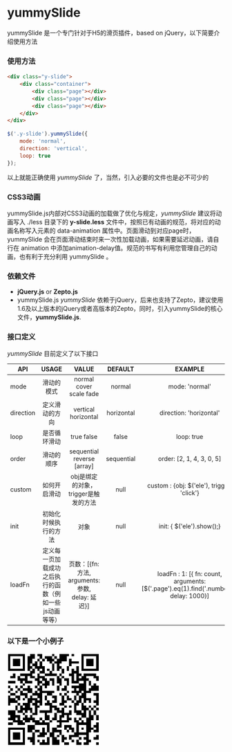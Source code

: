 # yummySlide
yummySlide 是一个专门针对于H5的滑页插件，based on jQuery，以下简要介绍使用方法

### 使用方法

``` html
<div class="y-slide">
	<div class="container">
		<div class="page"></div>
		<div class="page"></div>
		<div class="page"></div>
	</div>
</div>
```
``` javascript
$('.y-slide').yummySlide({
	mode: 'normal',
	direction: 'vertical',
	loop: true
});
```

以上就能正确使用 *yummySlide* 了，当然，引入必要的文件也是必不可少的

### CSS3动画

yummySlide.js内部对CSS3动画的加载做了优化与规定，*yummySlide* 建议将动画写入 ./less 目录下的 **y-slide.less** 文件中，按照已有动画的规范，将对应的动画名称写入元素的 data-animation 属性中。页面滑动到对应page时，yummySlide 会在页面滑动结束时来一次性加载动画，如果需要延迟动画，请自行在 animation 中添加animation-delay值。规范的书写有利用您管理自己的动画，也有利于充分利用 yummySlide 。

### 依赖文件

- **jQuery.js** or **Zepto.js**
- yummySlide.js
*yummySlide* 依赖于jQuery，后来也支持了Zepto，建议使用1.6及以上版本的jQuery或者高版本的Zepto，同时，引入yummySlide的核心文件，**yummySlide.js**.


### 接口定义

*yummySlide* 目前定义了以下接口

| API           | USAGE                                | VALUE                           | DEFAULT     | EXAMPLE                 |
| ------------- |:------------------------------------:| :------------------------------:|:-----------:|:-----------------------:|
| mode          | 滑动的模式                            | normal cover scale fade         | normal      | mode: 'normal'          |
| direction     | 定义滑动的方向                         | vertical horizontal            | horizontal  | direction: 'horizontal'  |
| loop          | 是否循环滑动                          | true false                      | false       | loop: true               |
| order         | 滑动的顺序                            | sequential reverse [array]      | sequential  | order: [2, 1, 4, 3, 0, 5] |
| custom        | 如何开启滑动                          | obj是绑定的对象，trigger是触发的方法| null        | custom : {obj: $('ele'), trigger: 'click'}|
| init          | 初始化时候执行的方法                   | 对象                             | null        | init: { $('ele').show();} |
| loadFn        | 定义每一页加载成功之后执行的函数（例如一些js动画等等）| 页数：[{fn: 方法, arguments: 参数, delay: 延迟}] | null           | loadFn : 1: [{ fn: count, arguments: [$('.page').eq(1).find('.number')], delay: 1000}] |

### 以下是一个小例子

![yummySlide demo](./qrcode.png)
